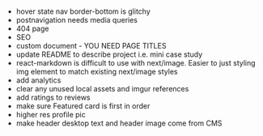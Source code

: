 ###

- hover state nav border-bottom is glitchy
- postnavigation needs media queries
- 404 page
- SEO
- custom document - YOU NEED PAGE TITLES
- update README to describe project i.e. mini case study
- react-markdown is difficult to use with next/image. Easier to just styling img element to match existing next/image styles
- add analytics
- clear any unused local assets and imgur references
- add ratings to reviews
- make sure Featured card is first in order
- higher res profile pic
- make header desktop text and header image come from CMS
